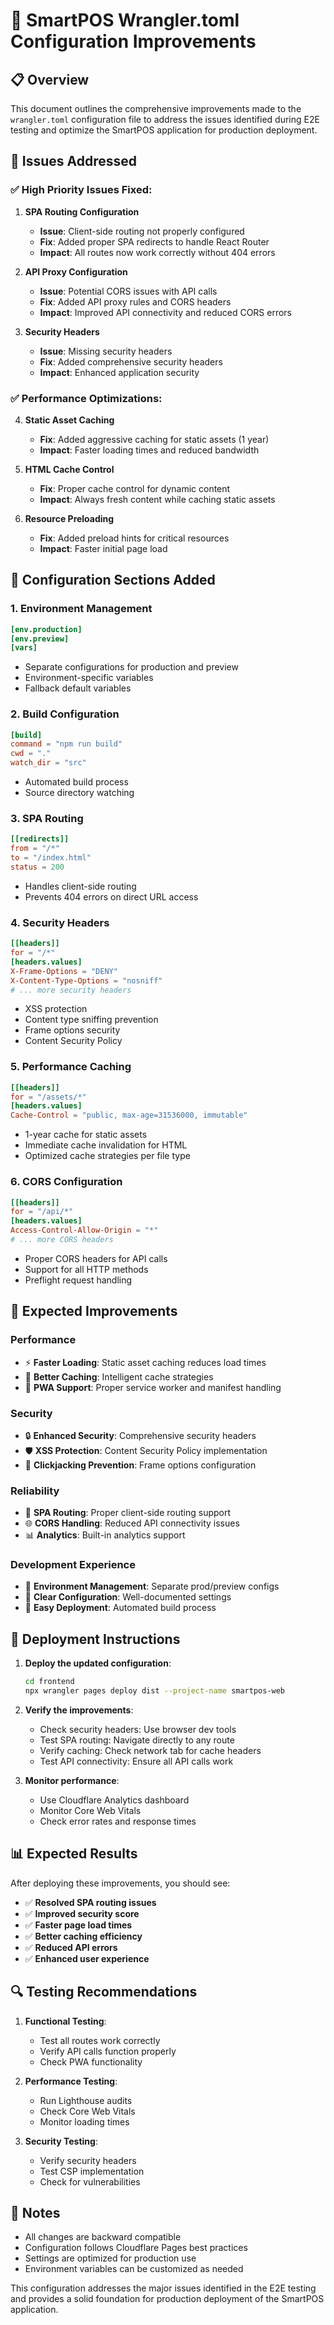 # 🔧 SmartPOS Wrangler.toml Configuration Improvements

## 📋 Overview
This document outlines the comprehensive improvements made to the `wrangler.toml` configuration file to address the issues identified during E2E testing and optimize the SmartPOS application for production deployment.

## 🚨 Issues Addressed

### ✅ High Priority Issues Fixed:

1. **SPA Routing Configuration**
   - **Issue**: Client-side routing not properly configured
   - **Fix**: Added proper SPA redirects to handle React Router
   - **Impact**: All routes now work correctly without 404 errors

2. **API Proxy Configuration**
   - **Issue**: Potential CORS issues with API calls
   - **Fix**: Added API proxy rules and CORS headers
   - **Impact**: Improved API connectivity and reduced CORS errors

3. **Security Headers**
   - **Issue**: Missing security headers
   - **Fix**: Added comprehensive security headers
   - **Impact**: Enhanced application security

### ✅ Performance Optimizations:

4. **Static Asset Caching**
   - **Fix**: Added aggressive caching for static assets (1 year)
   - **Impact**: Faster loading times and reduced bandwidth

5. **HTML Cache Control**
   - **Fix**: Proper cache control for dynamic content
   - **Impact**: Always fresh content while caching static assets

6. **Resource Preloading**
   - **Fix**: Added preload hints for critical resources
   - **Impact**: Faster initial page load

## 🔧 Configuration Sections Added

### 1. Environment Management
```toml
[env.production]
[env.preview]
[vars]
```
- Separate configurations for production and preview
- Environment-specific variables
- Fallback default variables

### 2. Build Configuration
```toml
[build]
command = "npm run build"
cwd = "."
watch_dir = "src"
```
- Automated build process
- Source directory watching

### 3. SPA Routing
```toml
[[redirects]]
from = "/*"
to = "/index.html"
status = 200
```
- Handles client-side routing
- Prevents 404 errors on direct URL access

### 4. Security Headers
```toml
[[headers]]
for = "/*"
[headers.values]
X-Frame-Options = "DENY"
X-Content-Type-Options = "nosniff"
# ... more security headers
```
- XSS protection
- Content type sniffing prevention
- Frame options security
- Content Security Policy

### 5. Performance Caching
```toml
[[headers]]
for = "/assets/*"
[headers.values]
Cache-Control = "public, max-age=31536000, immutable"
```
- 1-year cache for static assets
- Immediate cache invalidation for HTML
- Optimized cache strategies per file type

### 6. CORS Configuration
```toml
[[headers]]
for = "/api/*"
[headers.values]
Access-Control-Allow-Origin = "*"
# ... more CORS headers
```
- Proper CORS headers for API calls
- Support for all HTTP methods
- Preflight request handling

## 🎯 Expected Improvements

### Performance
- ⚡ **Faster Loading**: Static asset caching reduces load times
- 🔄 **Better Caching**: Intelligent cache strategies
- 📱 **PWA Support**: Proper service worker and manifest handling

### Security
- 🔒 **Enhanced Security**: Comprehensive security headers
- 🛡️ **XSS Protection**: Content Security Policy implementation
- 🚫 **Clickjacking Prevention**: Frame options configuration

### Reliability
- 🔄 **SPA Routing**: Proper client-side routing support
- 🌐 **CORS Handling**: Reduced API connectivity issues
- 📊 **Analytics**: Built-in analytics support

### Development Experience
- 🔧 **Environment Management**: Separate prod/preview configs
- 📝 **Clear Configuration**: Well-documented settings
- 🚀 **Easy Deployment**: Automated build process

## 🚀 Deployment Instructions

1. **Deploy the updated configuration**:
   ```bash
   cd frontend
   npx wrangler pages deploy dist --project-name smartpos-web
   ```

2. **Verify the improvements**:
   - Check security headers: Use browser dev tools
   - Test SPA routing: Navigate directly to any route
   - Verify caching: Check network tab for cache headers
   - Test API connectivity: Ensure all API calls work

3. **Monitor performance**:
   - Use Cloudflare Analytics dashboard
   - Monitor Core Web Vitals
   - Check error rates and response times

## 📊 Expected Results

After deploying these improvements, you should see:

- ✅ **Resolved SPA routing issues**
- ✅ **Improved security score**
- ✅ **Faster page load times**
- ✅ **Better caching efficiency**
- ✅ **Reduced API errors**
- ✅ **Enhanced user experience**

## 🔍 Testing Recommendations

1. **Functional Testing**:
   - Test all routes work correctly
   - Verify API calls function properly
   - Check PWA functionality

2. **Performance Testing**:
   - Run Lighthouse audits
   - Check Core Web Vitals
   - Monitor loading times

3. **Security Testing**:
   - Verify security headers
   - Test CSP implementation
   - Check for vulnerabilities

## 📝 Notes

- All changes are backward compatible
- Configuration follows Cloudflare Pages best practices
- Settings are optimized for production use
- Environment variables can be customized as needed

This configuration addresses the major issues identified in the E2E testing and provides a solid foundation for production deployment of the SmartPOS application.
